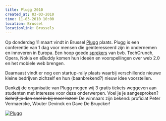 ```yaml
---
title: Plugg 2010
created_at: 03-03-2010
time: 11-03-2010 10:00
location: Brussel
locationlink: Brussels
---
```


Op donderdag 11 maart vindt in Brussel [Plugg](https://plugg.eu) plaats. Plugg is een conferentie van 1 dag voor mensen die geïnteresseerd zijn in ondernemen en innoveren in Europa. Een hoop goede [sprekers](https://plugg.eu/program/day-schedule) van bvb. TechCrunch, Opera, Nokia en eBuddy komen hun ideeën en voorspellingen over web 2.0 en het mobiele web brengen.

Daarnaast vindt er nog een startup-rally plaats waarbij verschillende nieuwe kleine bedrijven zichzelf en hun (baanbrekend?) nieuw idee voorstellen.

Dankzij de organisatie van Plugg mogen wij 3 gratis tickets weggeven aan studenten met interesse voor deze onderwerpen. Voel je je aangesproken? <del datetime="2010-03-07T23:02:58+00:00">Schrijf je dan snel in bij meer lezen!</del> De winnaars zijn bekend: proficiat Peter Vermaercke, Wouter Devinck en Dave De Bruycker!

[![Plugg](https://plugg.eu/userfiles/images/banner468.gif)](https://plugg.eu)

